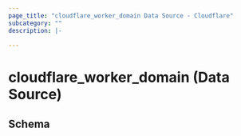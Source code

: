 ```yaml
---
page_title: "cloudflare_worker_domain Data Source - Cloudflare"
subcategory: ""
description: |-
  
---
```


# cloudflare_worker_domain (Data Source)




<!-- schema generated by tfplugindocs -->
## Schema



